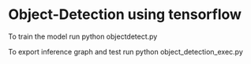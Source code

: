 # Object-Detection using tensorflow

To train the model run
python objectdetect.py

To export inference graph and test run
python object_detection_exec.py

